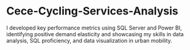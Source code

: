 # Cece-Cycling-Services-Analysis
I developed key performance metrics using SQL Server and Power BI, identifying positive demand elasticity and showcasing my skills in data analysis, SQL proficiency, and data visualization in urban mobility.
